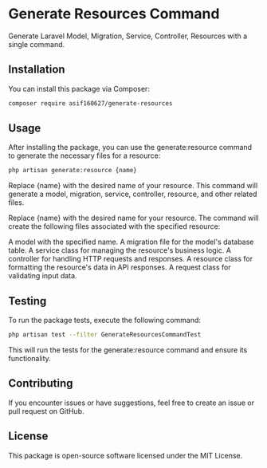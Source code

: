 # Generate Resources Command

Generate Laravel Model, Migration, Service, Controller, Resources with a single command.

## Installation

You can install this package via Composer:

```bash
composer require asif160627/generate-resources

```

## Usage
After installing the package, you can use the generate:resource command to generate the necessary files for a resource:

```bash
php artisan generate:resource {name}

```

Replace {name} with the desired name of your resource. This command will generate a model, migration, service, controller, resource, and other related files.

Replace {name} with the desired name for your resource. The command will create the following files associated with the specified resource:

A model with the specified name.
A migration file for the model's database table.
A service class for managing the resource's business logic.
A controller for handling HTTP requests and responses.
A resource class for formatting the resource's data in API responses.
A request class for validating input data.

## Testing
To run the package tests, execute the following command:

```bash
php artisan test --filter GenerateResourcesCommandTest

```

This will run the tests for the generate:resource command and ensure its functionality.

## Contributing
If you encounter issues or have suggestions, feel free to create an issue or pull request on GitHub.

## License
This package is open-source software licensed under the MIT License.



